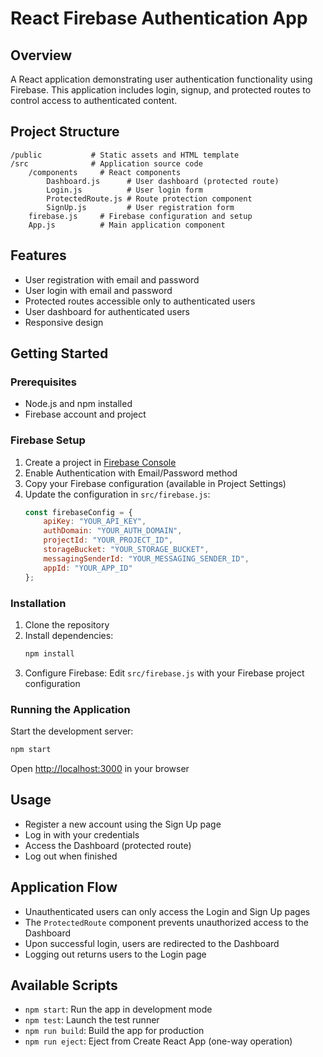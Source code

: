 # React Firebase Authentication App

## Overview
A React application demonstrating user authentication functionality using Firebase. This application includes login, signup, and protected routes to control access to authenticated content.

## Project Structure
```
/public           # Static assets and HTML template
/src              # Application source code
    /components     # React components
        Dashboard.js      # User dashboard (protected route)
        Login.js          # User login form
        ProtectedRoute.js # Route protection component
        SignUp.js         # User registration form
    firebase.js     # Firebase configuration and setup
    App.js          # Main application component
```

## Features
- User registration with email and password
- User login with email and password
- Protected routes accessible only to authenticated users
- User dashboard for authenticated users
- Responsive design

## Getting Started

### Prerequisites
- Node.js and npm installed
- Firebase account and project

### Firebase Setup
1. Create a project in [Firebase Console](https://console.firebase.google.com/)
2. Enable Authentication with Email/Password method
3. Copy your Firebase configuration (available in Project Settings)
4. Update the configuration in `src/firebase.js`:
     ```javascript
     const firebaseConfig = {
         apiKey: "YOUR_API_KEY",
         authDomain: "YOUR_AUTH_DOMAIN",
         projectId: "YOUR_PROJECT_ID",
         storageBucket: "YOUR_STORAGE_BUCKET",
         messagingSenderId: "YOUR_MESSAGING_SENDER_ID",
         appId: "YOUR_APP_ID"
     };
     ```

### Installation
1. Clone the repository
2. Install dependencies:
     ```bash
     npm install
     ```
3. Configure Firebase: Edit `src/firebase.js` with your Firebase project configuration

### Running the Application
Start the development server:
```bash
npm start
```
Open [http://localhost:3000](http://localhost:3000) in your browser

## Usage
- Register a new account using the Sign Up page
- Log in with your credentials
- Access the Dashboard (protected route)
- Log out when finished

## Application Flow
- Unauthenticated users can only access the Login and Sign Up pages
- The `ProtectedRoute` component prevents unauthorized access to the Dashboard
- Upon successful login, users are redirected to the Dashboard
- Logging out returns users to the Login page

## Available Scripts
- `npm start`: Run the app in development mode
- `npm test`: Launch the test runner
- `npm run build`: Build the app for production
- `npm run eject`: Eject from Create React App (one-way operation)